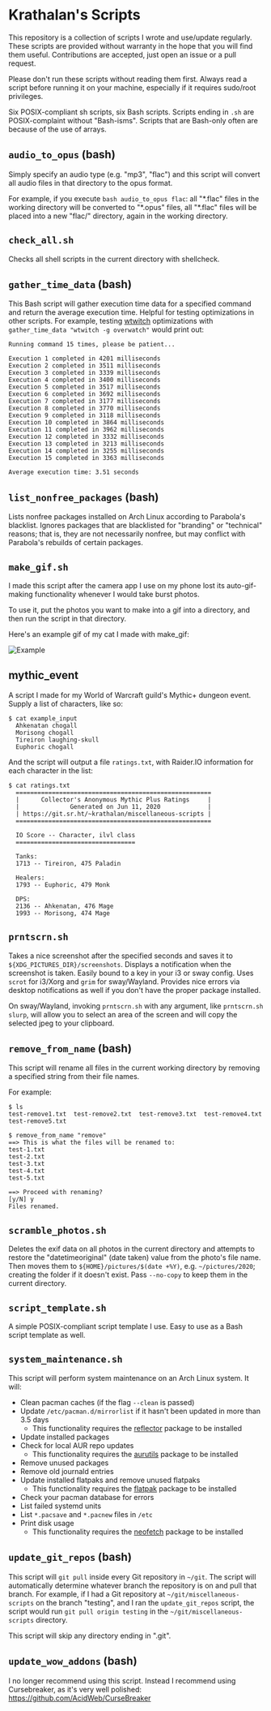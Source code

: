 # Krathalan's Scripts
This repository is a collection of scripts I wrote and use/update regularly. These scripts are provided without warranty in the hope that you will find them useful. Contributions are accepted, just open an issue or a pull request.

Please don't run these scripts without reading them first. Always read a script before running it on your machine, especially if it requires sudo/root privileges.

Six POSIX-compliant sh scripts, six Bash scripts. Scripts ending in `.sh` are POSIX-complaint without "Bash-isms". Scripts that are Bash-only often are because of the use of arrays.

## `audio_to_opus` (bash)
Simply specify an audio type (e.g. "mp3", "flac") and this script will convert all audio files in that directory to the opus format. 

For example, if you execute `bash audio_to_opus flac`: all "\*.flac" files in the working directory will be converted to "\*.opus" files, all "\*.flac" files will be placed into a new "flac/" directory, again in the working directory. 

## `check_all.sh`
Checks all shell scripts in the current directory with shellcheck.

## `gather_time_data` (bash)
This Bash script will gather execution time data for a specified command and return the average execution time. Helpful for testing optimizations in other scripts. For example, testing [wtwitch](https://git.sr.ht/~krathalan/wtwitch) optimizations with `gather_time_data "wtwitch -g overwatch"` would print out:

```
Running command 15 times, please be patient...

Execution 1 completed in 4201 milliseconds
Execution 2 completed in 3511 milliseconds
Execution 3 completed in 3339 milliseconds
Execution 4 completed in 3400 milliseconds
Execution 5 completed in 3517 milliseconds
Execution 6 completed in 3692 milliseconds
Execution 7 completed in 3177 milliseconds
Execution 8 completed in 3770 milliseconds
Execution 9 completed in 3118 milliseconds
Execution 10 completed in 3864 milliseconds
Execution 11 completed in 3962 milliseconds
Execution 12 completed in 3332 milliseconds
Execution 13 completed in 3213 milliseconds
Execution 14 completed in 3255 milliseconds
Execution 15 completed in 3363 milliseconds

Average execution time: 3.51 seconds
```

## `list_nonfree_packages` (bash)
Lists nonfree packages installed on Arch Linux according to Parabola's blacklist. Ignores packages that are blacklisted for "branding" or "technical" reasons; that is, they are not necessarily nonfree, but may conflict with Parabola's rebuilds of certain packages.

## `make_gif.sh`
I made this script after the camera app I use on my phone lost its auto-gif-making functionality whenever I would take burst photos. 

To use it, put the photos you want to make into a gif into a directory, and then run the script in that directory.

Here's an example gif of my cat I made with make_gif:

![Example](https://i.imgur.com/V63J3UY.gif)

## mythic_event
A script I made for my World of Warcraft guild's Mythic+ dungeon event. Supply a list of characters, like so:

```
$ cat example_input
  Ahkenatan chogall
  Morisong chogall
  Tireiron laughing-skull
  Euphoric chogall
```

And the script will output a file `ratings.txt`, with Raider.IO information for each character in the list:

```
$ cat ratings.txt
  ======================================================
  |      Collector's Anonymous Mythic Plus Ratings     |
  |              Generated on Jun 11, 2020             |
  | https://git.sr.ht/~krathalan/miscellaneous-scripts |
  ======================================================

  IO Score -- Character, ilvl class
  =================================

  Tanks:
  1713 -- Tireiron, 475 Paladin

  Healers:
  1793 -- Euphoric, 479 Monk

  DPS:
  2136 -- Ahkenatan, 476 Mage
  1993 -- Morisong, 474 Mage
```

## `prntscrn.sh`
Takes a nice screenshot after the specified seconds and saves it to `${XDG_PICTURES_DIR}/screenshots`. Displays a notification when the screenshot is taken. Easily bound to a key in your i3 or sway config. Uses `scrot` for i3/Xorg and `grim` for sway/Wayland. Provides nice errors via desktop notifications as well if you don't have the proper package installed.

On sway/Wayland, invoking `prntscrn.sh` with any argument, like `prntscrn.sh slurp`, will allow you to select an area of the screen and will copy the selected jpeg to your clipboard.

## `remove_from_name` (bash)
This script will rename all files in the current working directory by removing a specified string from their file names.

For example:

```
$ ls
test-remove1.txt  test-remove2.txt  test-remove3.txt  test-remove4.txt  test-remove5.txt

$ remove_from_name "remove"
==> This is what the files will be renamed to:
test-1.txt
test-2.txt
test-3.txt
test-4.txt
test-5.txt

==> Proceed with renaming?
[y/N] y
Files renamed.
```

## `scramble_photos.sh`
Deletes the exif data on all photos in the current directory and attempts to restore the "datetimeoriginal" (date taken) value from the photo's file name. Then moves them to `${HOME}/pictures/$(date +%Y)`, e.g. `~/pictures/2020`; creating the folder if it doesn't exist. Pass `--no-copy` to keep them in the current directory.

## `script_template.sh`
A simple POSIX-compliant script template I use. Easy to use as a Bash script template as well.

## `system_maintenance.sh`
This script will perform system maintenance on an Arch Linux system. It will:

- Clean pacman caches (if the flag `--clean` is passed)
- Update `/etc/pacman.d/mirrorlist` if it hasn't been updated in more than 3.5 days
  - This functionality requires the [reflector](https://www.archlinux.org/packages/community/any/reflector/) package to be installed
- Update installed packages
- Check for local AUR repo updates
  - This functionality requires the [aurutils](https://aur.archlinux.org/packages/aurutils) package to be installed
- Remove unused packages
- Remove old journald entries
- Update installed flatpaks and remove unused flatpaks
  - This functionality requires the [flatpak](https://www.archlinux.org/packages/extra/x86_64/flatpak/) package to be installed
- Check your pacman database for errors
- List failed systemd units
- List `*.pacsave` and `*.pacnew` files in `/etc`
- Print disk usage
  - This functionality requires the [neofetch](https://www.archlinux.org/packages/community/any/neofetch/) package to be installed 

## `update_git_repos` (bash)
This script will `git pull` inside every Git repository in `~/git`. The script will automatically determine whatever branch the repository is on and pull that branch. For example, if I had a Git repository at `~/git/miscellaneous-scripts` on the branch "testing", and I ran the `update_git_repos` script, the script would run `git pull origin testing` in the `~/git/miscellaneous-scripts` directory.

This script will skip any directory ending in ".git".

## `update_wow_addons` (bash)
I no longer recommend using this script. Instead I recommend using Cursebreaker, as it's very well polished: https://github.com/AcidWeb/CurseBreaker
